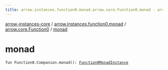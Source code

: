 ```yaml
---
title: arrow.instances.function0.monad.arrow.core.Function0.monad - arrow-instances-core
---
```


[arrow-instances-core](../../index.html) / [arrow.instances.function0.monad](../index.html) / [arrow.core.Function0](index.html) / [monad](./monad.html)

# monad

`fun Function0.Companion.monad(): `[`Function0MonadInstance`](../../arrow.instances/-function0-monad-instance/index.html)
